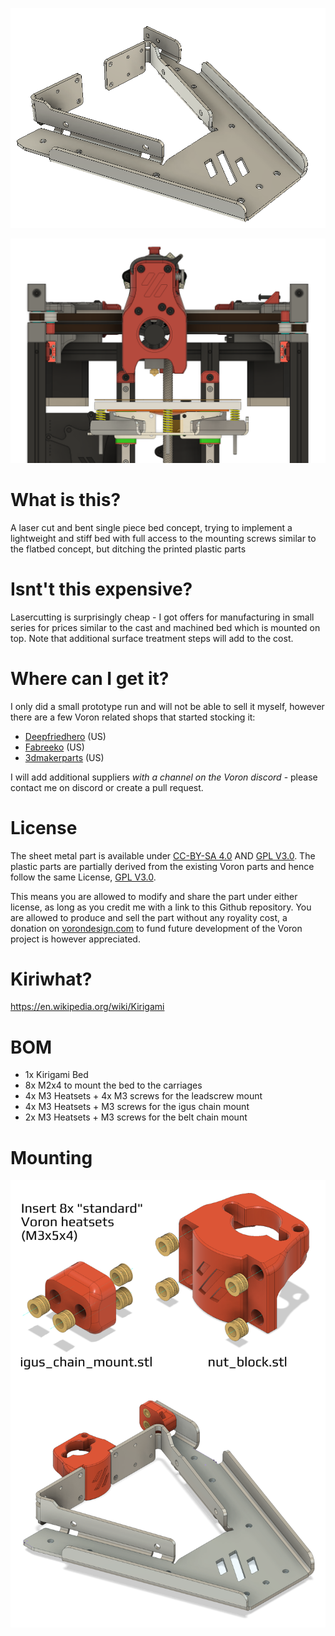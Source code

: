 ![kirigami_bed.png](kirigami_bed.png)

![kirigami_bed_insitu.png](kirigami_bed_insitu.png)

# What is this?

A laser cut and bent single piece bed concept, trying to implement a lightweight and stiff bed with full access to the mounting screws similar to the flatbed concept, but ditching the printed plastic parts

# Isnt't this expensive?

Lasercutting is surprisingly cheap - I got offers for manufacturing in small series for prices similar to the cast and machined bed which is mounted on top. Note that additional surface treatment steps will add to the cost.

# Where can I get it? 

I only did a small prototype run and will not be able to sell it myself, however there are a few Voron related shops that started stocking it:

- [Deepfriedhero](https://deepfriedhero.in/products/voron-v0-1-kirigami-bed-by-christoph-muller) (US) 
- [Fabreeko](https://www.fabreeko.com/products/voron-v0-1-kirigami-bed-by-whoppingpochard) (US)
- [3dmakerparts](https://3dmakerparts.com/products/voron-0-1-kirigami-bed) (US)

I will add additional suppliers _with a channel on the Voron discord_ - please contact me on discord or create a pull request.

# License

The sheet metal part is available under [CC-BY-SA 4.0](https://creativecommons.org/licenses/by-sa/4.0/) AND [GPL V3.0](https://www.gnu.org/licenses/gpl-3.0.de.html). The plastic parts are partially derived from the existing Voron parts and hence follow the same License, [GPL V3.0](https://www.gnu.org/licenses/gpl-3.0.de.html). 

This means you are allowed to modify and share the part under either license, as long as you credit me with a link to this Github repository. You are allowed to produce and sell the part without any royality cost, a donation on [vorondesign.com](https://vorondesign.com) to fund future development of the Voron project is however appreciated.

# Kiriwhat?

<https://en.wikipedia.org/wiki/Kirigami>

# BOM
- 1x Kirigami Bed
- 8x M2x4 to mount the bed to the carriages
- 4x M3 Heatsets + 4x M3 screws for the leadscrew mount
- 4x M3 Heatsets + M3 screws for the igus chain mount
- 2x M3 Heatsets + M3 screws for the belt chain mount

# Mounting

![stl_mounting.png](stl_mounting.png)

